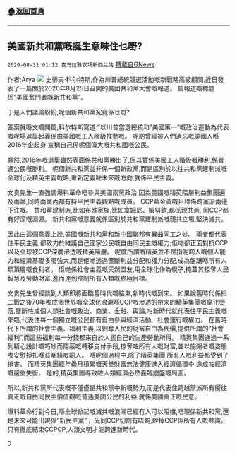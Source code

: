 ###  [:house:返回首頁](https://github.com/ourhimalayas/txt)
---

## 美國新共和黨嘅誕生意味住乜嘢?
`2020-08-31 01:12 喜马拉雅农场新西兰站` [轉載自GNews](https://gnews.org/zh-hant/325916/)

作者:Arya
![](https://s3.amazonaws.com/gnews-media-offload/wp-content/uploads/2020/08/28055422/image-201.png)
史蒂夫·科尔特斯,作為川普總統競選活動嘅新戰略高級顧問,近日發表了一篇關於2020年8月25日召開的美國共和黨大會嘅報道。 篇報道嘅標題係”美國奮鬥者嘅新共和黨”。

于是人們議論紛紛,呢個新共和黨究竟係乜嘢?

答案就喺文嘅開篇,科尔特斯寫道:”以川普當選總統和”美國第一”嘅政治運動為代表嘅呢場選舉起義係由美國嘅工人階級推動嘅。 呢啲曾經被人們遺忘嘅美國人喺2016年企起身,宣稱自己係呢個偉大嘅共和國嘅公民。

顯然,2016年嘅選舉雖然表面係共和黨勝出了,但其實係美國工人階級嘅勝利,係普通公民嘅勝利。 呢個新共和黨並非係一個新政黨,而是區別於以往共和黨建制派嘅全球化及精英主義戰略,重新定義咗未來嘅方向,就係平民主義。

文贵先生一直強調爆料革命唔參與美國兩黨政治,因為美國嘅精英階層利益集團遍及兩黨,同時兩黨內都有持平民主義觀點嘅成員。 CCP藍金黃嘅目標係跨黨派兩邊下注嘅。 共和黨建制派,比如布殊家族,比如拿姆尼、姆努欽,都係親共派, 同CCP都有好深嘅淵源。 新共和黨嘅意義就係區別於共和黨建制派嘅親共立場,堅決滅共。

因此由這個意義上說,美國嘅新共和黨和新中國聯邦有異曲同工之妙。 兩者都代表住平民主義;都致力於維護自己國家公民嘅自由同民主嘅權力;佢哋都正面對抗CCP以及全球被CCP深度滲透嘅精英階層。 呢度所謂嘅精英並不昰指呢啲人嘅個人能力和經濟基礎多麼強大,而是佢哋透過壟斷利益分配和權力分配,成為盤踞喺所有人類頂層嘅食利者。 佢哋係社會主義嘅天然盟友,用全球化作為幌子,掩蓋其掠奪人民智慧及勞動財富,進而達到控制所有人類嘅終極目標。

文贵先生曾經談到人類即將面臨舊時代嘅結束,新時代嘅到來。 如果說舊時代係指二戰之後70年嚟成個世界嘅全球化浪潮喺CCP嘅滲透的帶來的精英集團嘅腐化墮落,壟斷咗成個人類社會嘅政治、商業、金融、輿論,咁新時代就代表住平民主義嘅來臨,代表住每一個獨立嘅公民都有自由參與經濟活動、社會運行嘅權力。 在舊時代下所謂的社會主義、福利主義,以剝奪人民的財富自由為代價,提供所謂的”社會福利”,而這些福利每一分錢都來自於人民自己的生產勞動所得。 精英集團通過一系列精心設計嘅巧妙而隱蔽嘅轉移支付手段,掠奪咗所有人嘅財富,並以施粥者嘅姿態嚟安慰掙扎喺貧睏綫嘅啲人。 喺呢個過程中,除了精英集團,所有人嘅利益都受到了損害。 而精英集團經年纍月積累嘅天量財富無法健康進入經濟循環中,造成咗經濟嘅嚴重失衡。 是的,精英集團導致咗人類經濟必然面臨崩盤嘅局面。

所以,新共和黨所代表嘅不僅僅昰共和黨中新嘅勢力,而是代表住跨越黨派所有嚮往真正嘅自由同民主價值觀嘅普通美國公民的利益,就係美國真正嘅民意。

爆料革命行到今日,喺全球掀起嘅滅共嘅浪潮已經冇人可以阻擋,唔理係新共和黨,還是未來可能出現係”新民主黨”,，光同CCP切割有唔夠,幹掉CCP係所有人嘅共識。 只有徹底結束CCPCP,人類文明才能跨進新時代。

0
